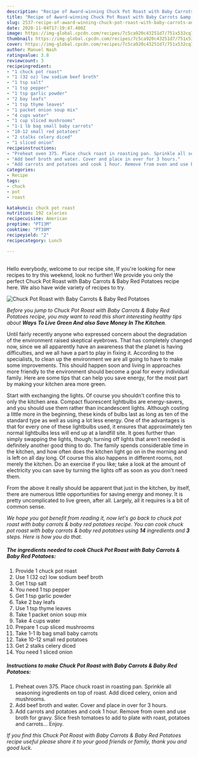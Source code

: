 ```yaml
---
description: "Recipe of Award-winning Chuck Pot Roast with Baby Carrots &amp;amp; Baby Red Potatoes"
title: "Recipe of Award-winning Chuck Pot Roast with Baby Carrots &amp;amp; Baby Red Potatoes"
slug: 2537-recipe-of-award-winning-chuck-pot-roast-with-baby-carrots-and-amp-baby-red-potatoes
date: 2020-11-04T17:19:47.400Z
image: https://img-global.cpcdn.com/recipes/7c5ca920c43251d7/751x532cq70/chuck-pot-roast-with-baby-carrots-baby-red-potatoes-recipe-main-photo.jpg
thumbnail: https://img-global.cpcdn.com/recipes/7c5ca920c43251d7/751x532cq70/chuck-pot-roast-with-baby-carrots-baby-red-potatoes-recipe-main-photo.jpg
cover: https://img-global.cpcdn.com/recipes/7c5ca920c43251d7/751x532cq70/chuck-pot-roast-with-baby-carrots-baby-red-potatoes-recipe-main-photo.jpg
author: Manuel Nash
ratingvalue: 3.8
reviewcount: 3
recipeingredient:
- "1 chuck pot roast"
- "1 (32 oz) low sodium beef broth"
- "1 tsp salt"
- "1 tsp pepper"
- "1 tsp garlic powder"
- "2 bay leafs"
- "1 tsp thyme leaves"
- "1 packet onion soup mix"
- "4 cups water"
- "1 cup sliced mushrooms"
- "1-1 lb bag small baby carrots"
- "10-12 small red potatoes"
- "2 stalks celery diced"
- "1 sliced onion"
recipeinstructions:
- "Preheat oven 375. Place chuck roast in roasting pan. Sprinkle all seasoning ingredients on top of roast. Add diced celery, onion and mushrooms."
- "Add beef broth and water. Cover and place in over for 3 hours."
- "Add carrots and potatoes and cook 1 hour. Remove from oven and use broth for gravy. Slice fresh tomatoes to add to plate with roast, potatoes and carrots... Enjoy."
categories:
- Recipe
tags:
- chuck
- pot
- roast

katakunci: chuck pot roast 
nutrition: 192 calories
recipecuisine: American
preptime: "PT13M"
cooktime: "PT38M"
recipeyield: "2"
recipecategory: Lunch

---
```

<br>
Hello everybody, welcome to our recipe site, If you're looking for new recipes to try this weekend, look no further! We provide you only the perfect Chuck Pot Roast with Baby Carrots &amp; Baby Red Potatoes recipe here. We also have wide variety of recipes to try.
<br>


![Chuck Pot Roast with Baby Carrots &amp; Baby Red Potatoes](https://img-global.cpcdn.com/recipes/7c5ca920c43251d7/751x532cq70/chuck-pot-roast-with-baby-carrots-baby-red-potatoes-recipe-main-photo.jpg)

<i>Before you jump to Chuck Pot Roast with Baby Carrots &amp; Baby Red Potatoes recipe, you may want to read this short interesting healthy tips about 
<strong>Ways To Live Green And also Save Money In The Kitchen</strong>.</i>
</br>

Until fairly recently anyone who expressed concern about the degradation of the environment raised skeptical eyebrows. That has completely changed now, since we all apparently have an awareness that the planet is having difficulties, and we all have a part to play in fixing it. According to the specialists, to clean up the environment we are all going to have to make some improvements. This should happen soon and living in approaches more friendly to the environment should become a goal for every individual family. Here are some tips that can help you save energy, for the most part by making your kitchen area more green.

Start with exchanging the lights. Of course you shouldn't confine this to only the kitchen area. Compact fluorescent lightbulbs are energy-savers, and you should use them rather than incandescent lights. Although costing a little more in the beginning, these kinds of bulbs last as long as ten of the standard type as well as using a lot less energy. One of the advantages is that for every one of these lightbulbs used, it ensures that approximately ten normal lightbulbs less will end up at a landfill site. It goes further than simply swapping the lights, though; turning off lights that aren't needed is definitely another good thing to do. The family spends considerable time in the kitchen, and how often does the kitchen light go on in the morning and is left on all day long. Of course this also happens in different rooms, not merely the kitchen. Do an exercise if you like; take a look at the amount of electricity you can save by turning the lights off as soon as you don't need them.

From the above it really should be apparent that just in the kitchen, by itself, there are numerous little opportunities for saving energy and money. It is pretty uncomplicated to live green, after all. Largely, all it requires is a bit of common sense.


<i>We hope you got benefit from reading it, now let's go back to chuck pot roast with baby carrots &amp; baby red potatoes recipe. You can cook chuck pot roast with baby carrots &amp; baby red potatoes using <strong>14</strong> ingredients and <strong>3</strong> steps. Here is how you do that.
</i>

##### The ingredients needed to cook Chuck Pot Roast with Baby Carrots &amp; Baby Red Potatoes:

1. Provide 1 chuck pot roast
1. Use 1 (32 oz) low sodium beef broth
1. Get 1 tsp salt
1. You need 1 tsp pepper
1. Get 1 tsp garlic powder
1. Take 2 bay leafs
1. Use 1 tsp thyme leaves
1. Take 1 packet onion soup mix
1. Take 4 cups water
1. Prepare 1 cup sliced mushrooms
1. Take 1-1 lb bag small baby carrots
1. Take 10-12 small red potatoes
1. Get 2 stalks celery diced
1. You need 1 sliced onion


##### Instructions to make Chuck Pot Roast with Baby Carrots &amp; Baby Red Potatoes:

1. Preheat oven 375. Place chuck roast in roasting pan. Sprinkle all seasoning ingredients on top of roast. Add diced celery, onion and mushrooms.
1. Add beef broth and water. Cover and place in over for 3 hours.
1. Add carrots and potatoes and cook 1 hour. Remove from oven and use broth for gravy. Slice fresh tomatoes to add to plate with roast, potatoes and carrots... Enjoy.


<i>If you find this Chuck Pot Roast with Baby Carrots &amp; Baby Red Potatoes recipe useful please share it to your good friends or family, thank you and good luck.</i>

